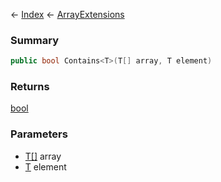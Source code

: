 ← [Index](Api-Index) ← [ArrayExtensions](System.ArrayExtensions)

### Summary

```csharp
public bool Contains<T>(T[] array, T element)
```

### Returns

[bool](https://docs.microsoft.com/en-us/dotnet/api/system.boolean?view=netframework-4.6)

### Parameters

* [T[]]() array
* [T]() element
